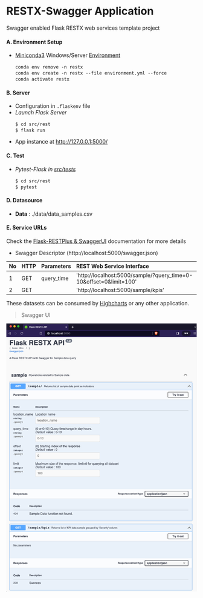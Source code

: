 # RESTX-Swagger Application
Swagger enabled Flask RESTX web services template project

#### A. Environment Setup
- [Miniconda3](https://docs.conda.io/projects/conda/en/latest/user-guide/install/linux.html) Windows/Server [Environment](https://docs.conda.io/projects/conda/en/latest/user-guide/tasks/manage-environments.html)
    ```
    conda env remove -n restx
    conda env create -n restx --file environment.yml --force
    conda activate restx
    ```

#### B. Server 
- Configuration in `.flaskenv` file
- *Launch Flask Server*
    ```
    $ cd src/rest
    $ flask run 
    ```
- App instance at http://127.0.0.1:5000/


#### C. Test 
- *Pytest-Flask in [src/tests](./src)*
    ```
    $ cd src/rest
    $ pytest
    ```
#### D. Datasource 

- **Data** : ./data/data_samples.csv

#### E. Service URLs

Check the [Flask-RESTPlus & SwaggerUI](https://flask-restplus.readthedocs.io/en/stable/) documentation for more details

- Swagger Descriptor (http://localhost:5000/swagger.json)

| No | HTTP   | Parameters                               | REST Web Service Interface                                                |
|:---| :------|:-----------------------------------------| :------------------------------------------------------------------------ |
| 1  | GET    | query_time                               | 'http://localhost:5000/sample/?query_time=0-10&offset=0&limit=100'        |
| 2  | GET    |                                          | 'http://localhost:5000/sample/kpis'                                       |

These datasets can be consumed by [Highcharts](https://www.highcharts.com/demo) or any other application. 

> Swagger UI

[![Swagger UI](./data/swagger-screenshot.png)](./data/swagger-screenshot.png?raw=true "Swagger UI")